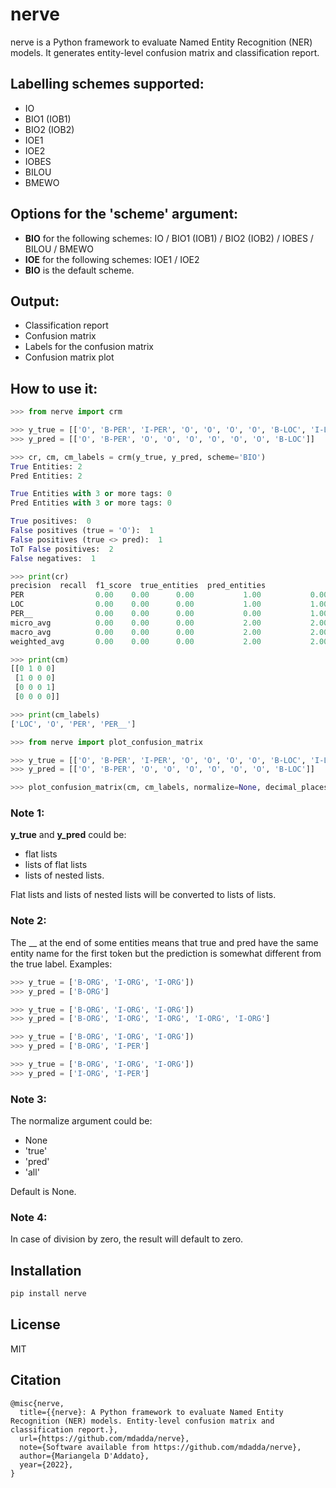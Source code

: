 # nerve
nerve is a Python framework to evaluate Named Entity Recognition (NER) models.
It generates entity-level confusion matrix and classification report.


## Labelling schemes supported:
- IO
- BIO1 (IOB1)
- BIO2 (IOB2)
- IOE1
- IOE2
- IOBES
- BILOU
- BMEWO


## Options for the 'scheme' argument:
- **BIO** for the following schemes: IO / BIO1 (IOB1) / BIO2 (IOB2) / IOBES / BILOU / BMEWO
- **IOE** for the following schemes: IOE1 / IOE2
- **BIO** is the default scheme.


## Output:
- Classification report
- Confusion matrix
- Labels for the confusion matrix
- Confusion matrix plot


## How to use it:

```python
>>> from nerve import crm

>>> y_true = [['O', 'B-PER', 'I-PER', 'O', 'O', 'O', 'O', 'B-LOC', 'I-LOC']]
>>> y_pred = [['O', 'B-PER', 'O', 'O', 'O', 'O', 'O', 'O', 'B-LOC']]

>>> cr, cm, cm_labels = crm(y_true, y_pred, scheme='BIO')
True Entities: 2
Pred Entities: 2

True Entities with 3 or more tags: 0
Pred Entities with 3 or more tags: 0

True positives:  0
False positives (true = 'O'):  1
False positives (true <> pred):  1
ToT False positives:  2
False negatives:  1

>>> print(cr)
precision  recall  f1_score  true_entities  pred_entities
PER                0.00    0.00      0.00           1.00           0.00
LOC                0.00    0.00      0.00           1.00           1.00
PER__              0.00    0.00      0.00           0.00           1.00
micro_avg          0.00    0.00      0.00           2.00           2.00
macro_avg          0.00    0.00      0.00           2.00           2.00
weighted_avg       0.00    0.00      0.00           2.00           2.00

>>> print(cm)
[[0 1 0 0]
 [1 0 0 0]
 [0 0 0 1]
 [0 0 0 0]]

>>> print(cm_labels)
['LOC', 'O', 'PER', 'PER__']
```

```python
>>> from nerve import plot_confusion_matrix

>>> y_true = [['O', 'B-PER', 'I-PER', 'O', 'O', 'O', 'O', 'B-LOC', 'I-LOC']]
>>> y_pred = [['O', 'B-PER', 'O', 'O', 'O', 'O', 'O', 'O', 'B-LOC']]

>>> plot_confusion_matrix(cm, cm_labels, normalize=None, decimal_places=2, figsize=(15,15), SMALL_SIZE=8, MEDIUM_SIZE=12, BIGGER_SIZE=14, cmap='OrRd', xticks_rotation='vertical', title='Confusion Matrix')
```

### Note 1:
**y_true** and **y_pred** could be:
- flat lists
- lists of flat lists
- lists of nested lists.

Flat lists and lists of nested lists will be converted to lists of lists.


### Note 2:
The __ at the end of some entities means that true and pred have the same entity name for the first token but the prediction is somewhat different from the true label.
Examples:
```python
>>> y_true = ['B-ORG', 'I-ORG', 'I-ORG'])
>>> y_pred = ['B-ORG']

>>> y_true = ['B-ORG', 'I-ORG', 'I-ORG'])
>>> y_pred = ['B-ORG', 'I-ORG', 'I-ORG', 'I-ORG', 'I-ORG']

>>> y_true = ['B-ORG', 'I-ORG', 'I-ORG'])
>>> y_pred = ['B-ORG', 'I-PER']

>>> y_true = ['B-ORG', 'I-ORG', 'I-ORG'])
>>> y_pred = ['I-ORG', 'I-PER']
```

### Note 3:
The normalize argument could be:
- None
- 'true'
- 'pred'
- 'all'

Default is None.


### Note 4:
In case of division by zero, the result will default to zero.


## Installation
```bash
pip install nerve
```


## License
MIT


## Citation
```text
@misc{nerve,
  title={{nerve}: A Python framework to evaluate Named Entity Recognition (NER) models. Entity-level confusion matrix and classification report.},
  url={https://github.com/mdadda/nerve},
  note={Software available from https://github.com/mdadda/nerve},
  author={Mariangela D'Addato},
  year={2022},
}
```
